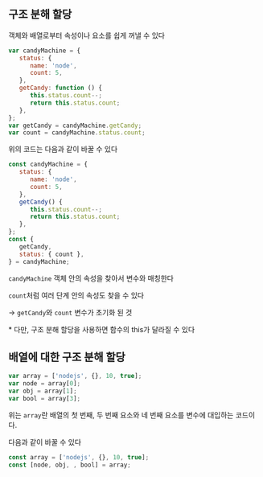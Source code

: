 ## 구조 분해 할당

객체와 배열로부터 속성이나 요소를 쉽게 꺼낼 수 있다

```javascript
var candyMachine = {
   status: {
      name: 'node',
      count: 5,
   },
   getCandy: function () {
      this.status.count--;
      return this.status.count;
   },
};
var getCandy = candyMachine.getCandy;
var count = candyMachine.status.count;
```

위의 코드는 다음과 같이 바꿀 수 있다

```javascript
const candyMachine = {
   status: {
      name: 'node',
      count: 5,
   },
   getCandy() {
      this.status.count--;
      return this.status.count;
   },
};
const {
   getCandy,
   status: { count },
} = candyMachine;
```

`candyMachine` 객체 안의 속성을 찾아서 변수와 매칭한다

`count`처럼 여러 단계 안의 속성도 찾을 수 있다

→ `getCandy`와 `count` 변수가 초기화 된 것

$*$ 다만, 구조 분해 할당을 사용하면 함수의 this가 달라질 수 있다

## 배열에 대한 구조 분해 할당

```javascript
var array = ['nodejs', {}, 10, true];
var node = array[0];
var obj = array[1];
var bool = array[3];
```

위는 `array`란 배열의 첫 번째, 두 번째 요소와 네 번째 요소를 변수에 대입하는 코드이다.

다음과 같이 바꿀 수 있다

```javascript
const array = ['nodejs', {}, 10, true];
const [node, obj, , bool] = array;
```
